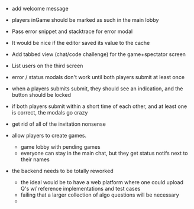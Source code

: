 - add welcome message

- players inGame should be marked as such in the main lobby

- Pass error snippet and stacktrace for error modal
​
- It would be nice if the editor saved its value to the cache
​
- Add tabbed view (chat/code challenge) for the game+spectator screen
​
- List users on the third screen
​​
- error / status modals don't work until both players submit at least once

- when a players submits submit, they should see an indication, and the button should be locked

- if both players submit within a short time of each other, and at least one is correct, the modals go crazy


- get rid of all of the invitation nonsense
- allow players to create games.
  - game lobby with pending games
  - everyone can stay in the main chat, but they get status notifs next to their names
  

- the backend needs to be totally reworked
  - the ideal would be to have a web platform where one could upload Q's w/ reference implementations and test cases
  - failing that a larger collection of algo questions will be necessary
  - 